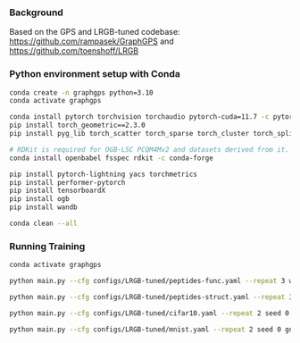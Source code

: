 ### Background

Based on the GPS and LRGB-tuned codebase: https://github.com/rampasek/GraphGPS and https://github.com/toenshoff/LRGB

### Python environment setup with Conda

```bash
conda create -n graphgps python=3.10
conda activate graphgps

conda install pytorch torchvision torchaudio pytorch-cuda=11.7 -c pytorch -c nvidia
pip install torch_geometric==2.3.0
pip install pyg_lib torch_scatter torch_sparse torch_cluster torch_spline_conv -f https://data.pyg.org/whl/torch-2.0.0+cu117.html

# RDKit is required for OGB-LSC PCQM4Mv2 and datasets derived from it.  
conda install openbabel fsspec rdkit -c conda-forge

pip install pytorch-lightning yacs torchmetrics
pip install performer-pytorch
pip install tensorboardX
pip install ogb
pip install wandb

conda clean --all
```


### Running Training
```bash
conda activate graphgps

python main.py --cfg configs/LRGB-tuned/peptides-func.yaml --repeat 3 wandb.use False

python main.py --cfg configs/LRGB-tuned/peptides-struct.yaml --repeat 3 wandb.use False

python main.py --cfg configs/LRGB-tuned/cifar10.yaml --repeat 2 seed 0 gnn.layers_mp 10 gnn.dropout 0.2 wandb.use False

python main.py --cfg configs/LRGB-tuned/mnist.yaml --repeat 2 seed 0 gnn.layers_mp 9 gnn.dropout 0.2 wandb.use False
```

